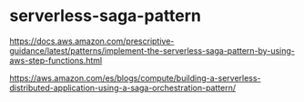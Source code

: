 # serverless-saga-pattern


https://docs.aws.amazon.com/prescriptive-guidance/latest/patterns/implement-the-serverless-saga-pattern-by-using-aws-step-functions.html

https://aws.amazon.com/es/blogs/compute/building-a-serverless-distributed-application-using-a-saga-orchestration-pattern/
